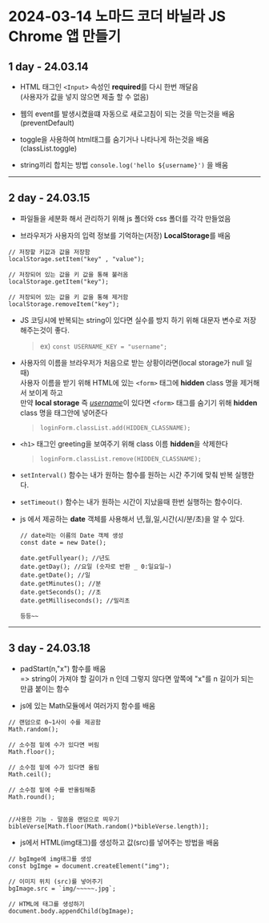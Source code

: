 # 2024-03-14 노마드 코더 바닐라 JS Chrome 앱 만들기

## 1 day - 24.03.14 

- HTML 태그인 `<Input>` 속성인 **required**를 다시 한번 깨달음  
(사용자가 값을 넣지 않으면 제출 할 수 없음)

- 웹의 event를 발생시켰을떄 자동으로 새로고침이 되는 것을 막는것을 배움  
(preventDefault)

- toggle을 사용하여 html태그를 숨기거나 나타나게 하는것을 배움  
(classList.toggle)

- string끼리 합치는 방법 `console.log('hello ${username}')` 을 배움
___
## 2 day - 24.03.15

- 파일들을 세분화 해서 관리하기 위해 js 폴더와 css 폴더를 각각 만들었음  
 
- 브라우저가 사용자의 입력 정보를 기억하는(저장) **LocalStorage**를 배움  
```
// 저장할 키값과 값을 저장함
localStorage.setItem("key" , "value");

// 저장되어 있는 값을 키 값을 통해 불러옴
localStorage.getItem("key");

// 저장되어 있는 값을 키 값을 통해 제거함
localStorage.removeItem("key");

```

- JS 코딩시에 반복되는 string이 있다면 실수를 방지 하기 위해 대문자 변수로 저장해주는것이 좋다.
  > ex) `const USERNAME_KEY = "username"; `

- 사용자의 이름을 브라우저가 처음으로 받는 상황이라면(local storage가 null 일때)  
사용자 이름을 받기 위해 HTML에 있는 `<form>` 태그에 **hidden** class 명을 제거해서 보이게 하고  
만약 **local storage** 즉 <u>*username*</u>이 있다면 `<form>` 태그를 숨기기 위해 **hidden** class 명을 태그안에 넣어준다  
  > `loginForm.classList.add(HIDDEN_CLASSNAME);` 
- `<h1>` 태그인 greeting을 보여주기 위해 class 이름 **hidden**을 삭제한다  
  > `loginForm.classList.remove(HIDDEN_CLASSNAME);`
- `setInterval()` 함수는 내가 원하는 함수를 원하는 시간 주기에 맞춰 반복 실행한다.
- `setTimeout()` 함수는 내가 원하는 시간이 지났을때 한번 실행하는 함수이다.
- js 에서 제공하는 **date** 객체를 사용해서 년,월,일,시간(시/분/초)을 알 수 있다.  
  ```
  // date라는 이름의 Date 객체 생성
  const date = new Date();

  date.getFullyear(); //년도
  date.getDay(); //요일 (숫자로 반환 _ 0:일요일~)
  date.getDate(); //일
  date.getMinutes(); //분
  date.getSeconds(); //초
  date.getMilliseconds(); //밀리초

  등등~~
  ``` 

___
## 3 day - 24.03.18

- padStart(n,"x") 함수를 배움   
  => string이 가져야 할 길이가 n 인데 그렇지 않다면 앞쪽에 "x"를 n 길이가 되는 만큼 붙이는 함수 

- js에 있는 Math모듈에서 여러가지 함수를 배움

```
// 랜덤으로 0~1사이 수를 제공함
Math.random();

// 소수점 밑에 수가 있다면 버림
Math.floor();

// 소수점 밑에 수가 있다면 올림
Math.ceil();

// 소수점 밑에 수를 반올림해줌
Math.round();


//사용한 기능 - 말씀을 랜덤으로 띄우기
bibleVerse[Math.floor(Math.random()*bibleVerse.length)];
```

- js에서 HTML(img태그)를 생성하고 값(src)를 넣어주는 방법을 배움   

```
// bgImge에 img태그를 생성
const bgImge = document.createElement("img");

// 이미지 위치 (src)를 넣어주기
bgImage.src = `img/~~~~~.jpg`;

// HTML에 태그를 생성하기
document.body.appendChild(bgImage);

```
